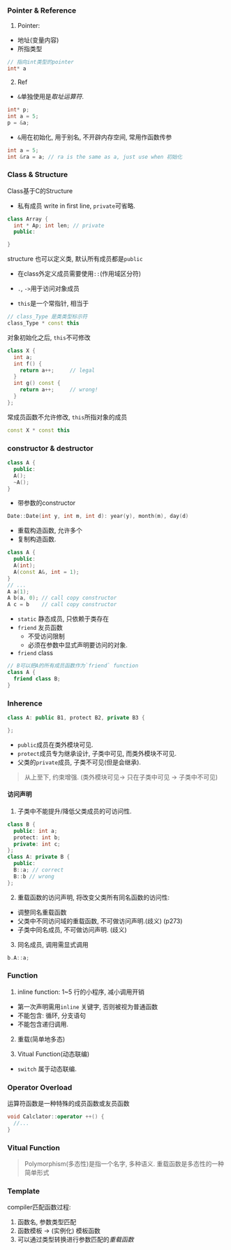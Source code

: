 ### Pointer & Reference
1. Pointer:
- 地址(变量内容)
- 所指类型

```cpp
// 指向int类型的pointer
int* a
```
2. Ref
- `&`单独使用是*取址运算符*.
```cpp
int* p;
int a = 5;
p = &a;
```

- `&`用在初始化, 用于别名, 不开辟内存空间, 常用作函数传参
```cpp
int a = 5;
int &ra = a; // ra is the same as a, just use when 初始化
```

### Class & Structure
Class基于C的Structure
- 私有成员 write in first line, `private`可省略.
```cpp
class Array {
  int * Ap; int len; // private
  public:

}
```
structure 也可以定义类, 默认所有成员都是`public`
- 在class外定义成员需要使用`::`(作用域区分符)
- `.`, `->`用于访问对象成员

- `this`是一个常指针, 相当于
```cpp
// class_Type 是类类型标示符
class_Type * const this
```
对象初始化之后, `this`不可修改

```cpp
class X {
  int a;
  int f() {
    return a++;     // legal
  }
  int g() const {
    return a++;     // wrong!
  }
};
```

常成员函数不允许修改, `this`所指对象的成员
```cpp
const X * const this
```

### constructor & destructor
```cc
class A {
  public:
  A();
  ~A();
}
```
- 带参数的constructor
```cc
Date::Date(int y, int m, int d): year(y), month(m), day(d)
```
- 重载构造函数, 允许多个
- 复制构造函数.
```cpp
class A {
  public:
  A(int);
  A(const A&, int = 1);
}
// ...
A a(1);
A b(a, 0); // call copy constructor
A c = b    // call copy constructor
```

- `static` 静态成员, 只依赖于类存在
- `friend` 友员函数
  - 不受访问限制
  - 必须在参数中显式声明要访问的对象.
- `friend` class
```cc
// B可以把A的所有成员函数作为`friend` function
class A {
  friend class B;
}
```

### Inherence
```cpp
class A: public B1, protect B2, private B3 {

};
```

- `public`成员在类外模块可见.
- `protect`成员专为继承设计, 子类中可见, 而类外模块不可见.
- 父类的`private`成员, 子类不可见(但是会继承).
> 从上至下, 约束增强. (类外模块可见-> 只在子类中可见 -> 子类中不可见)

#### 访问声明
1. 子类中不能提升/降低父类成员的可访问性.
```cpp
class B {
  public: int a;
  protect: int b;
  private: int c;
};
class A: private B {
  public:
  B::a; // correct
  B::b // wrong
};
```
2. 重载函数的访问声明, 将改变父类所有同名函数的访问性:
- 调整同名重载函数
- 父类中不同访问域的重载函数, 不可做访问声明.(歧义) (p273)
- 子类中同名成员, 不可做访问声明. (歧义)

3. 同名成员, 调用需显式调用
```cpp
b.A::a;
```

### Function
1. inline function:
1~5 行的小程序, 减小调用开销
- 第一次声明需用`inline` 关键字, 否则被视为普通函数
- 不能包含: 循环, 分支语句
- 不能包含递归调用.

2. 重载(简单地多态)

3. Vitual Function(动态联编)
- `switch` 属于动态联编.

### Operator Overload
运算符函数是一种特殊的成员函数或友员函数
```cc
void Calclator::operator ++() {
  //...
}
```

### Vitual Function
> Polymorphism(多态性)是指一个名字, 多种语义.
> 重载函数是多态性的一种简单形式

### Template
compiler匹配函数过程:
1. 函数名, 参数类型匹配
2. 函数模板 -> (实例化) 模板函数
3. 可以通过类型转换进行参数匹配的*重载函数*
